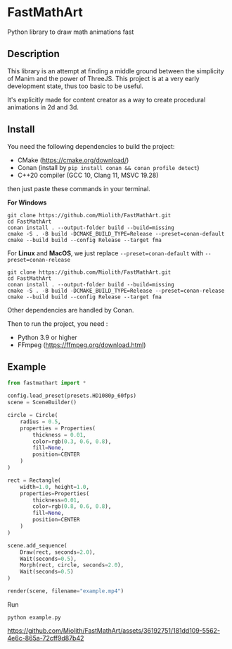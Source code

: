 # FastMathArt
Python library to draw math animations fast

## Description
This library is an attempt at finding a middle ground between the simplicity of Manim and the power of ThreeJS.
This project is at a very early development state, thus too basic to be useful.

It's explicitly made for content creator as a way to create procedural animations in 2d and 3d.

## Install

You need the following dependencies to build the project:
- CMake (https://cmake.org/download/)
- Conan (install by `pip install conan && conan profile detect`)
- C++20 compiler (GCC 10, Clang 11, MSVC 19.28)

then just paste these commands in your terminal.

**For Windows**
```
git clone https://github.com/Miolith/FastMathArt.git
cd FastMathArt
conan install . --output-folder build --build=missing
cmake -S . -B build -DCMAKE_BUILD_TYPE=Release --preset=conan-default
cmake --build build --config Release --target fma
```
For **Linux** and **MacOS**, we just replace `--preset=conan-default` with `--preset=conan-release`
```
git clone https://github.com/Miolith/FastMathArt.git
cd FastMathArt
conan install . --output-folder build --build=missing
cmake -S . -B build -DCMAKE_BUILD_TYPE=Release --preset=conan-release
cmake --build build --config Release --target fma
```

Other dependencies are handled by Conan.

Then to run the project, you need :
- Python 3.9 or higher
- FFmpeg (https://ffmpeg.org/download.html)

## Example
```python
from fastmathart import *

config.load_preset(presets.HD1080p_60fps)
scene = SceneBuilder()

circle = Circle(
    radius = 0.5,
    properties = Properties(
        thickness = 0.01,
        color=rgb(0.3, 0.6, 0.8),
        fill=None,
        position=CENTER
    )
)

rect = Rectangle(
    width=1.0, height=1.0,
    properties=Properties(
        thickness=0.01,
        color=rgb(0.8, 0.6, 0.8),
        fill=None,
        position=CENTER
    )
)

scene.add_sequence(
    Draw(rect, seconds=2.0),
    Wait(seconds=0.5),
    Morph(rect, circle, seconds=2.0),
    Wait(seconds=0.5)
)

render(scene, filename="example.mp4")
```
Run
```
python example.py
```
https://github.com/Miolith/FastMathArt/assets/36192751/181dd109-5562-4e6c-865a-72cff9d87b42
